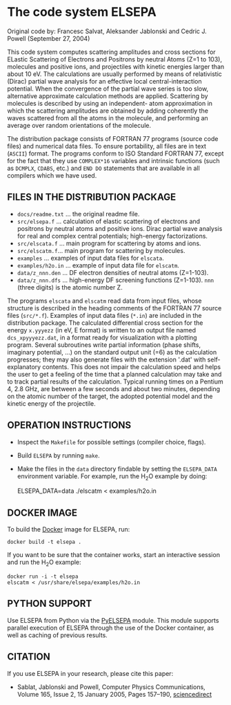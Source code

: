 # The code system ELSEPA

Original code by: Francesc Salvat, Aleksander Jablonski and Cedric J. Powell (September 27, 2004)

This code system computes scattering amplitudes and cross sections
for ELastic Scattering of Electrons and Positrons by neutral Atoms (Z=1
to 103), molecules and positive ions, and projectiles with kinetic
energies larger than about 10 eV. The calculations are usually performed
by means of relativistic (Dirac) partial wave analysis for an effective
local central-interaction potential. When the convergence of the partial
wave series is too slow, alternative approximate calculation methods are
applied. Scattering by molecules is described by using an independent-
atom approximation in which the scattering amplitudes are obtained by
adding coherently the waves scattered from all the atoms in the
molecule, and performing an average over random orientations of the
molecule.

The distribution package consists of FORTRAN 77 programs (source code
files) and numerical data files. To ensure portability, all files are in
text (`ASCII`) format. The programs conform to ISO Standard FORTRAN 77,
except for the fact that they use `COMPLEX*16` variables and intrinsic
functions (such as `DCMPLX`, `CDABS`, etc.) and `END DO` statements that are
available in all compilers which we have used. 


## FILES IN THE DISTRIBUTION PACKAGE

- `docs/readme.txt` ... the original readme file.
- `src/elsepa.f` ...  calculation of elastic scattering of electrons
and positrons by neutral atoms and positive ions.
Dirac partial wave analysis for real and complex
central potentials; high-energy factorizations.
- `src/elscata.f` ... main program for scattering by atoms and ions.
- `src/elscatm.f`... main program for scattering by molecules.
- `examples` ... examples of input data files for `elscata`.
- `examples/h2o.in` ... example of input data file for `elscatm`.
- `data/z_nnn.den` ... DF electron densities of neutral atoms (Z=1-103).
- `data/z_nnn.dfs` ... high-energy DF screening functions (Z=1-103).
`nnn` (three digits) is the atomic number Z.

The programs `elscata` and `elscatm` read data from input files,
whose structure is described in the heading comments of the FORTRAN 77
source files (`src/*.f`). Examples of input data files (`*.in`) are included
in the distribution package. The calculated differential cross section
for the energy `x.yyyezz` (in eV, E format) is written to an output file
named `dcs_xpyyyezz.dat`, in a format ready for visualization with a
plotting program. Several subroutines write partial information (phase
shifts, imaginary potential, ...) on the standard output unit (=6) as
the calculation progresses; they may also generate files with the
extension '.dat' with self-explanatory contents. This does not impair
the calculation speed and helps the user to get a feeling of the time
that a planned calculation may take and to track partial results of the
calculation. Typical running times on a Pentium 4, 2.8 GHz, are between
a few seconds and about two minutes, depending on the atomic number of
the target, the adopted potential model and the kinetic energy of the
projectile.


## OPERATION INSTRUCTIONS
- Inspect the `Makefile` for possible settings (compiler choice, flags).
- Build `ELSEPA` by running `make`.
- Make the files in the `data` directory findable by setting the `ELSEPA_DATA`
environment variable. For example, run the H<sub>2</sub>O example by doing:

    ELSEPA_DATA=data ./elscatm < examples/h2o.in


## DOCKER IMAGE

To build the [Docker](http://docker.com) image for ELSEPA, run:

    docker build -t elsepa .

If you want to be sure that the container works, start an interactive session and run the H<sub>2</sub>O example:

    docker run -i -t elsepa
    elscatm < /usr/share/elsepa/examples/h2o.in


## PYTHON SUPPORT

Use ELSEPA from Python via the [PyELSEPA](http://github.com/eScatter/pyelsepa) module.
This module supports parallel execution of ELSEPA through the use of the Docker container,
as well as caching of previous results.


## CITATION

If you use ELSEPA in your research, please cite this paper:
- Sablat, Jablonski and Powell, Computer Physics Communications, Volume 165, Issue 2, 15 January 2005, Pages 157–190, [sciencedirect](http://www.sciencedirect.com/science/article/pii/S0010465504004795)

